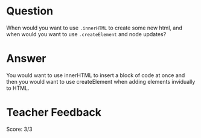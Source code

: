 # Question

When would you want to use `.innerHTML` to create some new html, and when would you want to use `.createElement` and node updates?

# Answer

You would want to use innerHTML to insert a block of code at once and then you would want to use createElement when adding elements invidually to HTML.

# Teacher Feedback

Score: 3/3
